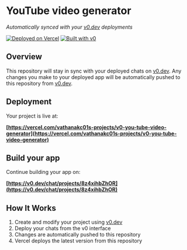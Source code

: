 # YouTube video generator

*Automatically synced with your [v0.dev](https://v0.dev) deployments*

[![Deployed on Vercel](https://img.shields.io/badge/Deployed%20on-Vercel-black?style=for-the-badge&logo=vercel)](https://vercel.com/vathanakc01s-projects/v0-you-tube-video-generator)
[![Built with v0](https://img.shields.io/badge/Built%20with-v0.dev-black?style=for-the-badge)](https://v0.dev/chat/projects/8z4xihbZhOR)

## Overview

This repository will stay in sync with your deployed chats on [v0.dev](https://v0.dev).
Any changes you make to your deployed app will be automatically pushed to this repository from [v0.dev](https://v0.dev).

## Deployment

Your project is live at:

**[https://vercel.com/vathanakc01s-projects/v0-you-tube-video-generator](https://vercel.com/vathanakc01s-projects/v0-you-tube-video-generator)**

## Build your app

Continue building your app on:

**[https://v0.dev/chat/projects/8z4xihbZhOR](https://v0.dev/chat/projects/8z4xihbZhOR)**

## How It Works

1. Create and modify your project using [v0.dev](https://v0.dev)
2. Deploy your chats from the v0 interface
3. Changes are automatically pushed to this repository
4. Vercel deploys the latest version from this repository
